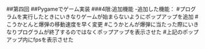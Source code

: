 ##第四回
##Pygameでゲーム実装
###4限:追加機能
-追加した機能：
    #プログラムを実行したときにいきなりゲームが始まらないようにポップアップを追加
    #こうかとんと爆弾の移動速度を早く変更
    #こうかとんが爆弾に当たった際にいきなりプログラムが終了するのではなくポップアップを表示させた
    #上記のポップアップ内にfpsを表示させた
